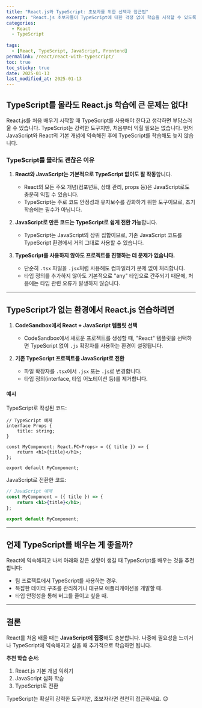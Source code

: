 ```yaml
---
title: "React.js와 TypeScript: 초보자를 위한 선택과 접근법"
excerpt: "React.js 초보자들이 TypeScript에 대한 걱정 없이 학습을 시작할 수 있도록, TypeScript의 필요성과 전환 방법을 알아봅니다."
categories:
  - React
  - TypeScript
  
tags:
  - [React, TypeScript, JavaScript, Frontend]
permalink: /react/react-with-typescript/
toc: true
toc_sticky: true
date: 2025-01-13
last_modified_at: 2025-01-13
---
```


## TypeScript를 몰라도 React.js 학습에 큰 문제는 없다!

React.js를 처음 배우기 시작할 때 TypeScript를 사용해야 한다고 생각하면 부담스러울 수 있습니다. TypeScript는 강력한 도구지만, 처음부터 익힐 필요는 없습니다. 먼저 JavaScript와 React의 기본 개념에 익숙해진 후에 TypeScript를 학습해도 늦지 않습니다.

### TypeScript를 몰라도 괜찮은 이유
1. **React와 JavaScript는 기본적으로 TypeScript 없이도 잘 작동**합니다.
   - React의 모든 주요 개념(컴포넌트, 상태 관리, props 등)은 JavaScript로도 충분히 익힐 수 있습니다.
   - TypeScript는 주로 코드 안정성과 유지보수를 강화하기 위한 도구이므로, 초기 학습에는 필수가 아닙니다.

2. **JavaScript로 만든 코드는 TypeScript로 쉽게 전환 가능**합니다.
   - TypeScript는 JavaScript의 상위 집합이므로, 기존 JavaScript 코드를 TypeScript 환경에서 거의 그대로 사용할 수 있습니다.

3. **TypeScript를 사용하지 않아도 프로젝트를 진행하는 데 문제가 없습니다.**
   - 단순히 `.tsx` 파일을 `.jsx`처럼 사용해도 컴파일러가 문제 없이 처리합니다.
   - 타입 정의를 추가하지 않아도 기본적으로 "any" 타입으로 간주되기 때문에, 처음에는 타입 관련 오류가 발생하지 않습니다.

---

## TypeScript가 없는 환경에서 React.js 연습하려면

1. **CodeSandbox에서 React + JavaScript 템플릿 선택**
   - CodeSandbox에서 새로운 프로젝트를 생성할 때, "React" 템플릿을 선택하면 TypeScript 없이 `.js` 확장자를 사용하는 환경이 설정됩니다.

2. **기존 TypeScript 프로젝트를 JavaScript로 전환**
   - 파일 확장자를 `.tsx`에서 `.jsx` 또는 `.js`로 변경합니다.
   - 타입 정의(interface, 타입 어노테이션 등)를 제거합니다.

#### 예시
TypeScript로 작성된 코드:
```tsx
// TypeScript 예제
interface Props {
    title: string;
}

const MyComponent: React.FC<Props> = ({ title }) => {
    return <h1>{title}</h1>;
};

export default MyComponent;
```

JavaScript로 전환한 코드:
```jsx
// JavaScript 예제
const MyComponent = ({ title }) => {
    return <h1>{title}</h1>;
};

export default MyComponent;
```

---

## 언제 TypeScript를 배우는 게 좋을까?

React에 익숙해지고 나서 아래와 같은 상황이 생길 때 TypeScript를 배우는 것을 추천합니다:
- 팀 프로젝트에서 TypeScript를 사용하는 경우.
- 복잡한 데이터 구조를 관리하거나 대규모 애플리케이션을 개발할 때.
- 타입 안정성을 통해 버그를 줄이고 싶을 때.

---

## 결론

React를 처음 배울 때는 **JavaScript에 집중**해도 충분합니다. 나중에 필요성을 느끼거나 TypeScript에 익숙해지고 싶을 때 추가적으로 학습하면 됩니다.

**추천 학습 순서**:
1. React.js 기본 개념 익히기
2. JavaScript 심화 학습
3. TypeScript로 전환

TypeScript는 확실히 강력한 도구지만, 초보자라면 천천히 접근하세요. 😊

